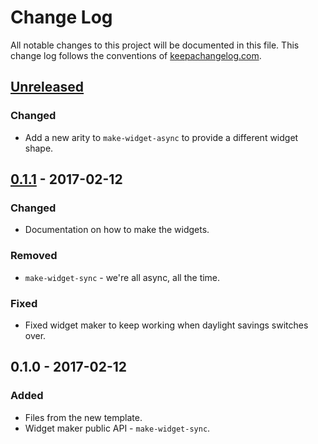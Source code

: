 # Change Log
All notable changes to this project will be documented in this file. This change log follows the conventions of [keepachangelog.com](http://keepachangelog.com/).

## [Unreleased]
### Changed
- Add a new arity to `make-widget-async` to provide a different widget shape.

## [0.1.1] - 2017-02-12
### Changed
- Documentation on how to make the widgets.

### Removed
- `make-widget-sync` - we're all async, all the time.

### Fixed
- Fixed widget maker to keep working when daylight savings switches over.

## 0.1.0 - 2017-02-12
### Added
- Files from the new template.
- Widget maker public API - `make-widget-sync`.

[Unreleased]: https://github.com/your-name/chicago-athletic-clubs/compare/0.1.1...HEAD
[0.1.1]: https://github.com/your-name/chicago-athletic-clubs/compare/0.1.0...0.1.1
